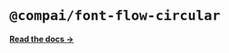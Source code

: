 # `@compai/font-flow-circular`

[**Read the docs &rarr;**](https://components.ai/docs/typefaces/flow-circular)
